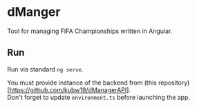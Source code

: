 # dManger

Tool for managing FIFA Championships written in Angular.

## Run
Run via standard `ng serve`.

You must provide instance of the backend from (this repository)[https://github.com/kubw19/dManagerAPI].
<br>Don't forget to update `environment.ts` before launching the app.
